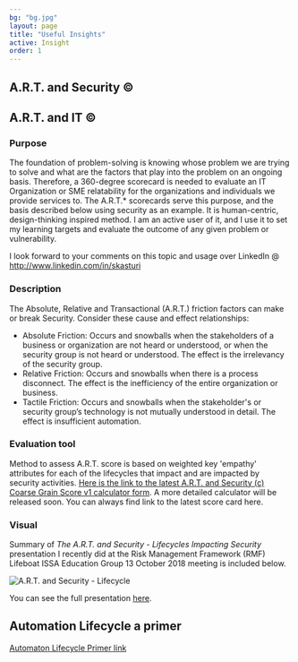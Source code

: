 ```yaml
---
bg: "bg.jpg"
layout: page
title: "Useful Insights"
active: Insight
order: 1
---
```

## A.R.T. and Security &copy;
## A.R.T. and IT &copy;
### Purpose
The foundation of problem-solving is knowing whose problem we are trying to solve and what are the factors that play into the problem on an ongoing basis. Therefore, a 360-degree scorecard is needed to evaluate an IT Organization or SME relatability for the organizations and individuals we provide services to. The A.R.T.* scorecards serve this purpose, and the basis described below using security as an example. It is human-centric, design-thinking inspired method. I am an active user of it, and I use it to set my learning targets and evaluate the outcome of any given problem or vulnerability.

I look forward to your comments on this topic and usage over LinkedIn @ <a href="http://www.linkedin.com/in/skasturi">http://www.linkedin.com/in/skasturi</a>

### Description
The Absolute, Relative and Transactional (A.R.T.) friction factors can make or break Security. Consider these cause and effect relationships:
* Absolute Friction: Occurs and snowballs when the stakeholders of a business or organization are not heard or understood, or when the security group is not heard or understood. The effect is the irrelevancy of the security group.
* Relative Friction: Occurs and snowballs when there is a process disconnect. The effect is the inefficiency of the entire organization or business.
* Tactile Friction: Occurs and snowballs when the stakeholder's or security group’s technology is not mutually understood in detail. The effect is insufficient automation.

### Evaluation tool
Method to assess A.R.T. score is based on weighted key 'empathy' attributes for each of the lifecycles that impact and are impacted by security activities. <a href="https://forms.office.com/Pages/ResponsePage.aspx?id=sCcL4y7YvESdCVcMcTuu4OIitblMf7hIhnaXAD0Y67FUQk1DUUIxNTFPTDRTMDdMTlkxOEtTVTRIVy4u" target="_blank">Here is the link to the latest A.R.T. and Security (c) Coarse Grain Score v1 calculator form</a>. A more detailed calculator will be released soon. You can always find link to the latest score card here.

### Visual
Summary of <i>The A.R.T. and Security - Lifecycles Impacting Security</i> presentation I recently did at the Risk Management Framework (RMF) Lifeboat ISSA Education Group 13 October 2018 meeting is included below.

![A.R.T. and Security - Lifecycle](/assets/images/artlc.jpg)  


You can see the full presentation [here](/assets/artlcfullpdf.pdf).

## Automation Lifecycle a primer
[Automaton Lifecycle Primer link](https://sway.office.com/C9qrcn0b8o5f2W7d)  
